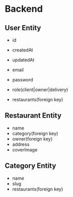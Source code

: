 # Backend

## User Entity

- id
- createdAt
- updatedAt

- email
- password
- role(client|owner|delivery)
- restaurants(foreign key)

## Restaurant Entity

- name
- category(foreign key)
- owner(foreign key)
- address
- coverImage

## Category Entity

- name
- slug
- restaurants(foreign key)
